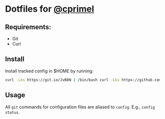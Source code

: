 # Dotfiles for [@cprimel](https://github.com/cprimel)

## Requirements:
* Git
* Curl

## Install

Install tracked config in $HOME by running:
```bash
curl -Lks https://git.io/JvB8N | /bin/bash curl -Lks https://github.com/cprimel/cfg/blob/5c313b9370c399fe8609f84a7c789e4f405b1233/.bin/install.sh#L1-L14 | /bin/bash
```

## Usage

All ```git``` commands for configuration files are aliased to ```config```. E.g., ```config status```.
